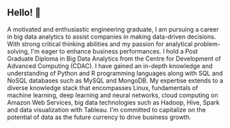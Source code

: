 ## Hello! 👋
A motivated and enthusiastic engineering graduate, I am pursuing a career in big data analytics to assist companies in making data-driven decisions. With strong critical thinking abilities and my passion for analytical problem-solving, I'm eager to enhance business performances. I hold a Post Graduate Diploma in Big Data Analytics from the Centre for Development of Advanced Computing (CDAC). I have gained an in-depth knowledge and understanding of Python and R programming languages along with SQL and NoSQL databases such as MySQL and MongoDB. My expertise extends to a diverse knowledge stack that encompasses Linux, fundamentals of machine learning, deep learning and neural networks, cloud computing on Amazon Web Services, big data technologies such as Hadoop, Hive, Spark and data visualization with Tableau. I'm committed to capitalize on the potential of data as the future currency to drive business growth.
<!---
pratikkanade/pratikkanade is a ✨ special ✨ repository because its `README.md` (this file) appears on your GitHub profile.
You can click the Preview link to take a look at your changes.
--->
